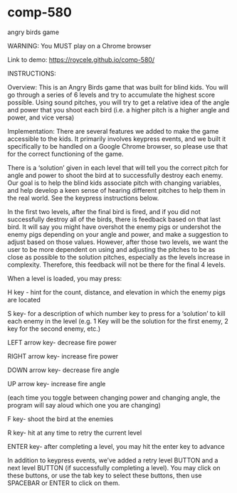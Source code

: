 # comp-580
angry birds game

WARNING: You MUST play on a Chrome browser

Link to demo: https://roycele.github.io/comp-580/

INSTRUCTIONS:

Overview: This is an Angry Birds game that was built for blind kids. You will go through a series of 6 levels and try to accumulate the highest score possible. Using sound pitches, you will try to get a relative idea of the angle and power that you shoot each bird (i.e. a higher pitch is a higher angle and power, and vice versa)

Implementation: There are several features we added to make the game accessible to the kids. It primarily involves keypress events, and we built it specifically to be handled on a Google Chrome browser, so please use that for the correct functioning of the game.

There is a ‘solution’ given in each level that will tell you the correct pitch for angle and power to shoot the bird at to successfully destroy each enemy. Our goal is to help the blind kids associate pitch with changing variables, and help develop a keen sense of hearing different pitches to help them in the real world. See the keypress instructions below.

In the first two levels, after the final bird is fired, and if you did not successfully destroy all of the birds, there is feedback based on that last bird. It will say you might have overshot the enemy pigs or undershot the enemy pigs depending on your angle and power, and make a suggestion to adjust based on those values. However, after those two levels, we want the user to be more dependent on using and adjusting the pitches to be as close as possible to the solution pitches, especially as the levels increase in complexity. Therefore, this feedback will not be there for the final 4 levels.

When a level is loaded, you may press:

H key - hint for the count, distance, and elevation in which the enemy pigs are located

S key- for a description of which number key to press for a ‘solution’ to kill each enemy in the level (e.g. 1 Key will be the solution for the first enemy, 2 key for the second enemy, etc.)

LEFT arrow key- decrease fire power

RIGHT arrow key- increase fire power

DOWN arrow key- decrease fire angle

UP arrow key- increase fire angle

(each time you toggle between changing power and changing angle, the program will say aloud which one you are changing)

F key- shoot the bird at the enemies

R key- hit at any time to retry the current level

ENTER key- after completing a level, you may hit the enter key to advance

In addition to keypress events, we’ve added a retry level BUTTON and a next level BUTTON (if successfully completing a level). You may click on these buttons, or use the tab key to select these buttons, then use SPACEBAR or ENTER to click on them.
